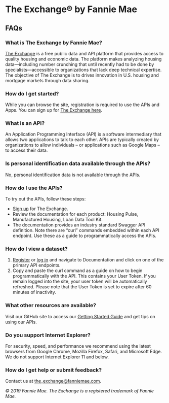 # The Exchange® by Fannie Mae
## FAQs

### What is The Exchange by Fannie Mae?

[The Exchange](https://theexchange.fanniemae.com) is a free public data and API platform that provides access to quality housing and economic data. The platform makes analyzing housing data—including number crunching that until recently had to be done by specialists—accessible to organizations that lack deep technical expertise. The objective of The Exchange is to drives innovation in U.S. housing and mortgage markets through data sharing.

### How do I get started?

While you can browse the site, registration is required to use the APIs and Apps. You can sign up for [The Exchange here](https://theexchange.fanniemae.com/account/register).

### What is an API?

An Application Programming Interface (API) is a software intermediary that allows two applications to talk to each other. APIs are typically created by organizations to allow individuals – or applications such as Google Maps – to access their data.

### Is personal identification data available through the APIs?

No, personal identification data is not available through the APIs. 

### How do I use the APIs?

To try out the APIs, follow these steps:

- [Sign up](https://theexchange.fanniemae.com/account/register) for The Exchange.
- Review the documentation for each product: Housing Pulse, Manufactured Housing, Loan Data Tool Kit.
- The documentation provides an industry standard Swagger API definition. Note there are “curl” commands embedded within each API endpoint. Use these as a guide to programmatically access the APIs.
 
### How do I view a dataset?

1.	[Register](ttps://theexchange.fanniemae.com/account/register) or [log in](https://theexchange.fanniemae.com/account/login) and navigate to Documentation and click on one of the primary API endpoints.
2.	Copy and paste the curl command as a guide on how to begin programmatically with the API. This contains your User Token. If you remain logged into the site, your user token will be automatically refreshed. Please note that the User Token is set to expire after 60 minutes of inactivity.

### What other resources are available?

Visit our GitHub site to access our [Getting Started Guide](https://github.com/The-Exchange-Fannie-Mae/theexchange-getting-started/blob/master/theexchange-gettingstarted.md) and get tips on using our APIs.

### Do you support Internet Explorer?

For security, speed, and performance we recommend using the latest browsers from Google Chrome, Mozilla Firefox, Safari, and Microsoft Edge. We do not support Internet Explorer 11 and below.

### How do I get help or submit feedback?

Contact us at the_exchange@fanniemae.com.

_© 2019 Fannie Mae. The Exchange is a registered trademark of Fannie Mae._
